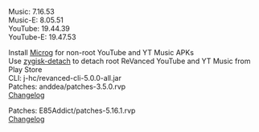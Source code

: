 Music: 7.16.53  
Music-E: 8.05.51  
YouTube: 19.44.39  
YouTube-E: 19.47.53  

Install [Microg](https://github.com/ReVanced/GmsCore/releases) for non-root YouTube and YT Music APKs  
Use [zygisk-detach](https://github.com/j-hc/zygisk-detach) to detach root ReVanced YouTube and YT Music from Play Store  
CLI: j-hc/revanced-cli-5.0.0-all.jar  
Patches: anddea/patches-3.5.0.rvp  
[Changelog](https://github.com/anddea/revanced-patches/releases/tag/v3.5.0)

Patches: E85Addict/patches-5.16.1.rvp  
[Changelog](https://github.com/E85Addict/revanced-patches/releases/tag/v5.16.1)  
